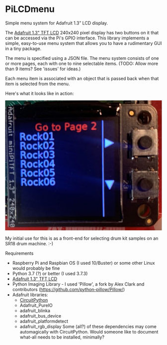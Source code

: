 # PiLCDmenu
Simple menu system for Adafruit 1.3” LCD display.

The [Adafruit 1.3" TFT LCD](https://www.adafruit.com/product/4484) 240x240 pixel display has two buttons on it that can be accessed via the Pi's
GPIO interface. This library implements a simple, easy-to-use menu system that allows you to
have a rudimentary GUI in a tiny package.

The menu is specified using a JSON file. The menu system consists of one or more pages, each with one to nine selectable items. (TODO: Allow more than 9 items? See 'issues' for ideas.)

Each menu item is associated with an object that is passed back when that item is selected from the menu.

Here's what it looks like in action:

![screenshot](screenshot.jpg)

My initial use for this is as a front-end for selecting drum kit samples on an SR18 drum machine. :-)

Requirements
* Raspberry Pi and Raspbian OS (I used 10/Buster) or some other Linux would probably be fine
* Python 3.7 (?) or better (I used 3.7.3)
* [Adafruit 1.3" TFT LCD](https://www.adafruit.com/product/4484)
* Python Imaging Library - I used 'Pillow', a fork by Alex Clark and contributors (https://github.com/python-pillow/Pillow/)
* Adafruit libraries:
  * [CircuitPython](https://github.com/adafruit/circuitpython)
  * Adafruit_PureIO
  * adafruit_blinka
  * adafruit_bus_device
  * adafruit_platformdetect
  * adafruit_rgb_display
Some (all?) of these dependencies may come automagically with CircuitPython. Would someone like to document what-all needs to be installed, minimally?
